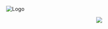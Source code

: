 ![Logo](https://github.com/lucasdalmas/aluraplus/assets/127149468/742d390d-7cdc-4bb2-9fb5-fe8e528abea3)
<p align="center">
<img loading="lazy" src="http://img.shields.io/static/v1?label=STATUS&message=COMPLETO&color=GREEN&style=for-the-badge"/>
</p>
